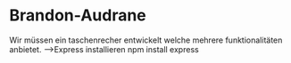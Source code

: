 # Brandon-Audrane
Wir müssen ein taschenrecher entwickelt welche mehrere funktionalitäten anbietet.
-->Express installieren 
npm install express